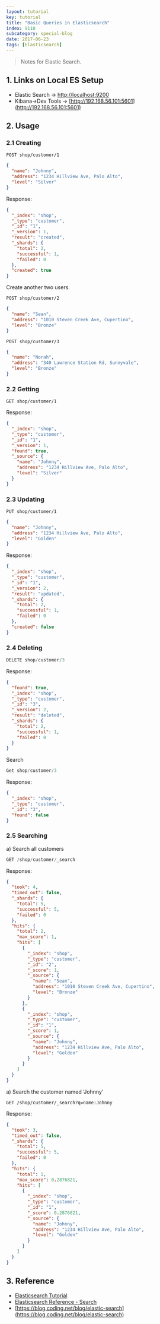 ```yaml
---
layout: tutorial
key: tutorial
title: "Basic Queries in Elasticsearch"
index: 9110
subcategory: special-blog
date: 2017-06-23
tags: [Elasticsearch]
---
```


> Notes for Elastic Search.

## 1. Links on Local ES Setup
* Elastic Search -> [http://localhost:9200](http://localhost:9200)
* Kibana->Dev Tools -> [http://192.168.56.101:5601](http://192.168.56.101:5601)

## 2. Usage
### 2.1 Creating
```
POST shop/customer/1
```
```json
{
  "name": "Johnny",
  "address": "1234 Hillview Ave, Palo Alto",
  "level": "Silver"
}
```
Response:
```json
{
  "_index": "shop",
  "_type": "customer",
  "_id": "1",
  "_version": 1,
  "result": "created",
  "_shards": {
    "total": 2,
    "successful": 1,
    "failed": 0
  },
  "created": true
}
```

Create another two users.  
```
POST shop/customer/2
```
```json
{
  "name": "Sean",
  "address": "1010 Steven Creek Ave, Cupertino",
  "level": "Bronze"
}
```
```
POST shop/customer/3
```
```json
{
  "name": "Norah",
  "address": "340 Lawrence Station Rd, Sunnyvale",
  "level": "Bronze"
}
```

### 2.2 Getting
```
GET shop/customer/1
```
Response:
```json
{
  "_index": "shop",
  "_type": "customer",
  "_id": "1",
  "_version": 1,
  "found": true,
  "_source": {
    "name": "Johnny",
    "address": "1234 Hillview Ave, Palo Alto",
    "level": "Silver"
  }
}
```

### 2.3 Updating
```
PUT shop/customer/1
```
```json
{
  "name": "Johnny",
  "address": "1234 Hillview Ave, Palo Alto",
  "level": "Golden"
}
```
Response:
```json
{
  "_index": "shop",
  "_type": "customer",
  "_id": "1",
  "_version": 2,
  "result": "updated",
  "_shards": {
    "total": 2,
    "successful": 1,
    "failed": 0
  },
  "created": false
}
```
### 2.4 Deleting
```java
DELETE shop/customer/3
```
Response:
```json
{
  "found": true,
  "_index": "shop",
  "_type": "customer",
  "_id": "3",
  "_version": 2,
  "result": "deleted",
  "_shards": {
    "total": 2,
    "successful": 1,
    "failed": 0
  }
}
```
Search
```javascript
Get shop/customer/3
```
Response:
```json
{
  "_index": "shop",
  "_type": "customer",
  "_id": "3",
  "found": false
}
```
### 2.5 Searching
a) Search all customers
```javascript
GET /shop/customer/_search
```
Response:
```json
{
  "took": 4,
  "timed_out": false,
  "_shards": {
    "total": 5,
    "successful": 5,
    "failed": 0
  },
  "hits": {
    "total": 2,
    "max_score": 1,
    "hits": [
      {
        "_index": "shop",
        "_type": "customer",
        "_id": "2",
        "_score": 1,
        "_source": {
          "name": "Sean",
          "address": "1010 Steven Creek Ave, Cupertino",
          "level": "Bronze"
        }
      },
      {
        "_index": "shop",
        "_type": "customer",
        "_id": "1",
        "_score": 1,
        "_source": {
          "name": "Johnny",
          "address": "1234 Hillview Ave, Palo Alto",
          "level": "Golden"
        }
      }
    ]
  }
}
```
a) Search the customer named 'Johnny'
```
GET /shop/customer/_search?q=name:Johnny
```
Response:
```json
{
  "took": 3,
  "timed_out": false,
  "_shards": {
    "total": 5,
    "successful": 5,
    "failed": 0
  },
  "hits": {
    "total": 1,
    "max_score": 0.2876821,
    "hits": [
      {
        "_index": "shop",
        "_type": "customer",
        "_id": "1",
        "_score": 0.2876821,
        "_source": {
          "name": "Johnny",
          "address": "1234 Hillview Ave, Palo Alto",
          "level": "Golden"
        }
      }
    ]
  }
}
```

## 3. Reference
* [Elasticsearch Tutorial](https://www.tutorialspoint.com/elasticsearch/)
* [Elasticsearch Reference - Search](https://www.elastic.co/guide/en/elasticsearch/reference/current/search-search.html)
* [https://blog.coding.net/blog/elastic-search](https://blog.coding.net/blog/elastic-search)  
